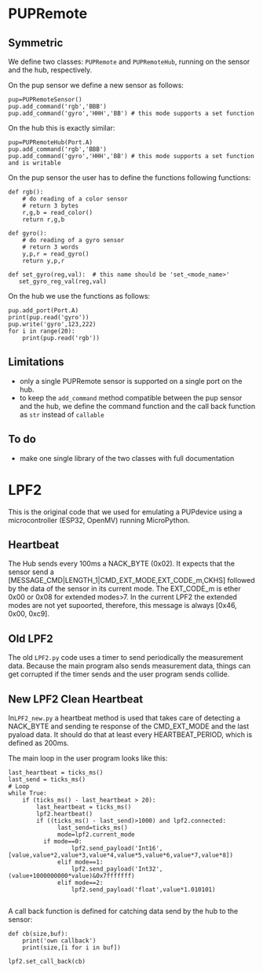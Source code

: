 # PUPRemote

## Symmetric

We define two classes: `PUPRemote` and `PUPRemoteHub`, running on the sensor and the hub, respectively.

On the pup sensor we define a new sensor as follows:
```
pup=PUPRemoteSensor()
pup.add_command('rgb','BBB')
pup.add_command('gyro','HHH','BB') # this mode supports a set function
```

On the hub this is exactly similar:
```
pup=PUPRemoteHub(Port.A)
pup.add_command('rgb','BBB')
pup.add_command('gyro','HHH','BB') # this mode supports a set function and is writable
```

On the pup sensor the user has to define the functions following functions:
```
def rgb():
    # do reading of a color sensor
    # return 3 bytes
    r,g,b = read_color()
    return r,g,b

def gyro():
    # do reading of a gyro sensor
    # return 3 words
    y,p,r = read_gyro()
    return y,p,r

def set_gyro(reg,val):  # this name should be 'set_<mode_name>'
   set_gyro_reg_val(reg,val)
```

On the hub we use the functions as follows:
```
pup.add_port(Port.A)
print(pup.read('gyro'))
pup.write('gyro',123,222)
for i in range(20):
    print(pup.read('rgb'))
```

## Limitations
- only a single PUPRemote sensor is supported on a single port on the hub.
- to keep the `add_command` method compatible between the pup sensor and the hub, we define the command function and the call back function as `str` instead of `callable`


## To do
- make one single library of the two classes with full documentation
  
# LPF2
This is the original code that we used for emulating a PUPdevice using a microcontroller (ESP32, OpenMV) running MicroPython.

## Heartbeat
The Hub sends every 100ms a NACK_BYTE (0x02). It expects that the sensor send a [MESSAGE_CMD|LENGTH_1|CMD_EXT_MODE,EXT_CODE_m,CKHS] followed by the data of the sensor in its current mode. The EXT_CODE_m is ether 0x00 or 0x08 for extended modes>7. In the current LPF2 the extended modes are not yet supoorted, therefore, this message is always [0x46, 0x00, 0xc9].

## Old LPF2
The old `LPF2.py` code uses a timer to send periodically the measurement data. Because the main program also sends measurement data, things can get corrupted if the timer sends and the user program sends collide.

## New LPF2 Clean Heartbeat
In`LPF2_new.py` a heartbeat method is used that takes care of detecting a NACK_BYTE and sending te response of the CMD_EXT_MODE and the last pyaload data. It should do that at least every HEARTBEAT_PERIOD, which is defined as 200ms.

The main loop in the user program looks like this:

```
last_heartbeat = ticks_ms()
last_send = ticks_ms()
# Loop
while True:
    if (ticks_ms() - last_heartbeat > 20):
        last_heartbeat = ticks_ms()
        lpf2.heartbeat()
        if ((ticks_ms() - last_send)>1000) and lpf2.connected:
              last_send=ticks_ms()
              mode=lpf2.current_mode
	      if mode==0:
                  lpf2.send_payload('Int16',[value,value*2,value*3,value*4,value*5,value*6,value*7,value*8])
              elif mode==1:
                  lpf2.send_payload('Int32',(value+1000000000*value)&0x7fffffff)
              elif mode==2:
                  lpf2.send_payload('float',value*1.010101)
          
```

A call back function is defined for catching data send by the hub to the sensor:

```
def cb(size,buf):
    print('own callback')
    print(size,[i for i in buf])

lpf2.set_call_back(cb)

```
